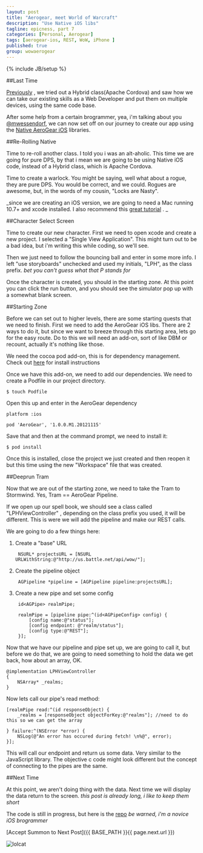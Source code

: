 ```yaml
---
layout: post
title: "Aerogear, meet World of Warcraft"
description: "Use Native iOS libs"
tagline: epicness, part 7
categories: [Personal, Aerogear]
tags: [aerogear-ios, REST, WoW, iPhone ]
published: true
group: wowaerogear
---
```

{% include JB/setup %}

##Last Time

[Previously](/Personal/Aerogear/2012/11/01/wow-aerogear-cordova) , we tried out a Hybrid class(Apache Cordova) and saw how we can take our existing skills as a Web Developer and put them on multiple devices, using the same code base.

After some help from a certain brogrammer, yea, i'm talking about you [@mwessendorf](https://twitter.com/mwessendorf), we can now set off on our journey to create our app using the [Native AeroGear iOS](https://github.com/aerogear/aerogear-ios) libraries.

##Re-Rolling Native

Time to re-roll another class.  I told you i was an alt-aholic.  This time we are going for pure DPS, by that i mean we are going to be using Native iOS code, instead of a Hybrid class, which is Apache Cordova.

Time to create a warlock.  You might be saying, well what about a rogue,  they are pure DPS.  You would be correct, and we could.  Rogues are awesome, but, in the words of my cousin, "Locks are Nasty".

_since we are creating an iOS version, we are going to need a Mac running 10.7+ and xcode installed.
I also recommend this [great tutorial](http://aerogear.org/docs/guides/GetStartedwithAeroGearandXcode/) .
_

##Character Select Screen

Time to create our new character.  First we need to open xcode and create a new project.  I selected a "Single View Application".  This might turn out to be a bad idea,  but i'm writing this while coding, so we'll see.

Then we just need to follow the bouncing ball and enter in some more info.  I left "use storyboards" unchecked and used my initials, "LPH", as the class prefix. _bet you can't guess what that P stands for_

Once the character is created, you should in the starting zone.  At this point you can click the run button, and you should see the simulator pop up with a somewhat blank screen.

##Starting Zone

Before we can set out to higher levels, there are some starting quests that we need to finish.  First we need to add the AeroGear iOS libs.  There are 2 ways to do it,  but since we want to breeze through this starting area, lets go for the easy route.  Do to this we will need an add-on, sort of like DBM or recount,  actually it's nothing like those.

We need the cocoa pod add-on,  this is for dependency management.  Check out [here](http://cocoapods.org/) for install instructions

Once we have this add-on, we need to add our dependencies.  We need to create a Podfile in our project directory.

    $ touch Podfile

Open this up and enter in the AeroGear dependency

    platform :ios

    pod 'AeroGear', '1.0.0.M1.20121115'

Save that and then at the command prompt, we need to install it:

    $ pod install

Once this is installed,  close the project we just created and then reopen it but this time using the new "Workspace" file that was created.

##Deeprun Tram

Now that we are out of the starting zone,  we need to take the Tram to Stormwind.  Yes,  Tram == AeroGear Pipeline.

If we open up our spell book, we should see a class called "LPHViewController" , depending on the class prefix you used, it will be different.  This is were we will add the pipeline and make our REST calls.

We are going to do a few things here:

1. Create a "base" URL

        NSURL* projectsURL = [NSURL URLWithString:@"http://us.battle.net/api/wow/"];

2. Create the pipeline object

        AGPipeline *pipeline = [AGPipeline pipeline:projectsURL];

3. Create a new pipe and set some config

        id<AGPipe> realmPipe;

        realmPipe = [pipeline pipe:^(id<AGPipeConfig> config) {
            [config name:@"status"];
            [config endpoint: @"realm/status"];
            [config type:@"REST"];
        }];

Now that we have our pipeline and pipe set up, we are going to call it,  but before we do that, we are going to need something to hold the data we get back,  how about an array,  OK.

    @implementation LPHViewController
    {
        NSArray* _realms;
    }

Now lets call our pipe's read method:

    [realmPipe read:^(id responseObject) {
        _realms = [responseObject objectForKey:@"realms"]; //need to do this so we can get the array

    } failure:^(NSError *error) {
        NSLog(@"An error has occured during fetch! \n%@", error);
    }];

This will call our endpoint and return us some data.  Very similar to the JavaScript library.  The objective c code might look different but the concept of connecting to the pipes are the same.


##Next Time

At this point, we aren't doing thing with the data.  Next time we will display the data return to the screen.  _this post is already long,  i like to keep them short_

The code is still in progress, but here is the [repo](https://github.com/lholmquist/WoWAerogeariOS) _be warned,  i'm a novice iOS brogrammer_

[Accept Summon to Next Post]({{ BASE_PATH }}{{ page.next.url }})

![lolcat](http://4.bp.blogspot.com/_2qbnJJTuUtQ/TKruMlPTznI/AAAAAAAAAjM/FV_AHax_WRs/s1600/lolcatWow.jpg)

